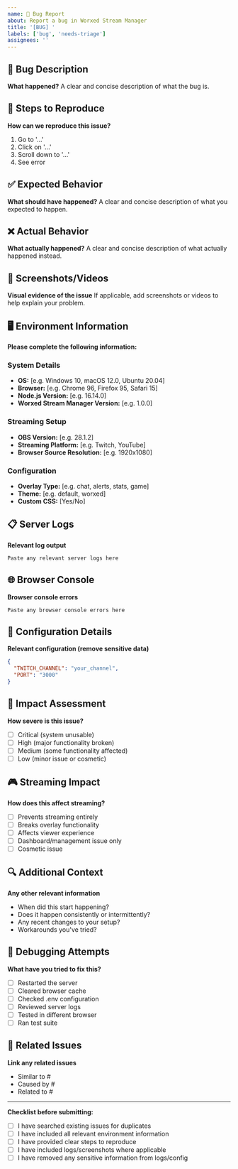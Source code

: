 ```yaml
---
name: 🐛 Bug Report
about: Report a bug in Worxed Stream Manager
title: '[BUG] '
labels: ['bug', 'needs-triage']
assignees: ''
---
```


## 🐛 Bug Description
**What happened?**
A clear and concise description of what the bug is.

## 🔄 Steps to Reproduce
**How can we reproduce this issue?**
1. Go to '...'
2. Click on '...'
3. Scroll down to '...'
4. See error

## ✅ Expected Behavior
**What should have happened?**
A clear and concise description of what you expected to happen.

## ❌ Actual Behavior
**What actually happened?**
A clear and concise description of what actually happened instead.

## 📸 Screenshots/Videos
**Visual evidence of the issue**
If applicable, add screenshots or videos to help explain your problem.

## 🖥️ Environment Information
**Please complete the following information:**

### System Details
- **OS:** [e.g. Windows 10, macOS 12.0, Ubuntu 20.04]
- **Browser:** [e.g. Chrome 96, Firefox 95, Safari 15]
- **Node.js Version:** [e.g. 16.14.0]
- **Worxed Stream Manager Version:** [e.g. 1.0.0]

### Streaming Setup
- **OBS Version:** [e.g. 28.1.2]
- **Streaming Platform:** [e.g. Twitch, YouTube]
- **Browser Source Resolution:** [e.g. 1920x1080]

### Configuration
- **Overlay Type:** [e.g. chat, alerts, stats, game]
- **Theme:** [e.g. default, worxed]
- **Custom CSS:** [Yes/No]

## 📋 Server Logs
**Relevant log output**
```
Paste any relevant server logs here
```

## 🌐 Browser Console
**Browser console errors**
```
Paste any browser console errors here
```

## 🔧 Configuration Details
**Relevant configuration (remove sensitive data)**
```json
{
  "TWITCH_CHANNEL": "your_channel",
  "PORT": "3000"
}
```

## 🎯 Impact Assessment
**How severe is this issue?**
- [ ] Critical (system unusable)
- [ ] High (major functionality broken)
- [ ] Medium (some functionality affected)
- [ ] Low (minor issue or cosmetic)

## 🎮 Streaming Impact
**How does this affect streaming?**
- [ ] Prevents streaming entirely
- [ ] Breaks overlay functionality
- [ ] Affects viewer experience
- [ ] Dashboard/management issue only
- [ ] Cosmetic issue

## 🔍 Additional Context
**Any other relevant information**
- When did this start happening?
- Does it happen consistently or intermittently?
- Any recent changes to your setup?
- Workarounds you've tried?

## 🧪 Debugging Attempts
**What have you tried to fix this?**
- [ ] Restarted the server
- [ ] Cleared browser cache
- [ ] Checked .env configuration
- [ ] Reviewed server logs
- [ ] Tested in different browser
- [ ] Ran test suite

## 🔗 Related Issues
**Link any related issues**
- Similar to #
- Caused by #
- Related to #

---

**Checklist before submitting:**
- [ ] I have searched existing issues for duplicates
- [ ] I have included all relevant environment information
- [ ] I have provided clear steps to reproduce
- [ ] I have included logs/screenshots where applicable
- [ ] I have removed any sensitive information from logs/config 